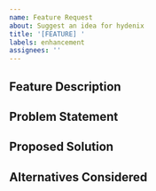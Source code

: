 ```yaml
---
name: Feature Request
about: Suggest an idea for hydenix
title: '[FEATURE] '
labels: enhancement
assignees: ''
---
```


## Feature Description
<!-- A clear and concise description of the feature you'd like to see -->

## Problem Statement
<!-- Describe the problem this feature would solve -->

## Proposed Solution
<!-- Describe how you envision this feature working -->

## Alternatives Considered
<!-- Have you considered any alternative solutions or workarounds? -->
